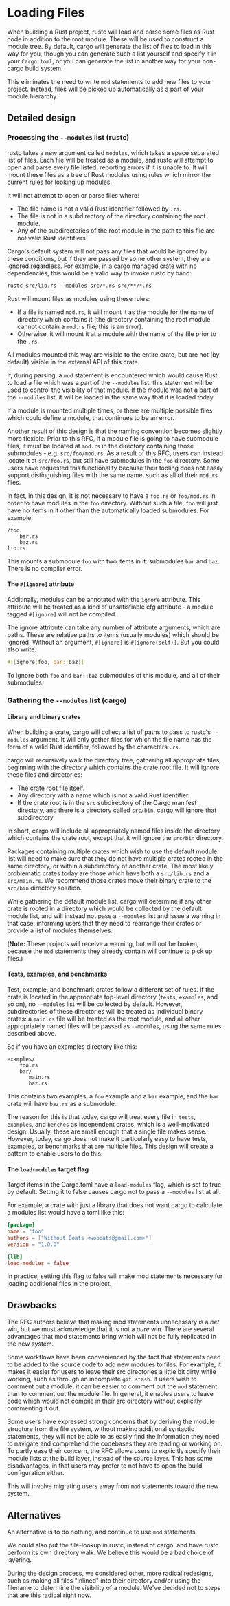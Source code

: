 # Loading Files

When building a Rust project, rustc will load and parse some files as Rust code
in addition to the root module. These will be used to construct a module tree.
By default, cargo will generate the list of files to load in this way for you,
though you can generate such a list yourself and specify it in your
`Cargo.toml`, or you can generate the list in another way for your non-cargo
build system.

This eliminates the need to write `mod` statements to add new files to your
project. Instead, files will be picked up automatically as a part of your
module hierarchy.

## Detailed design

### Processing the `--modules` list (rustc)

rustc takes a new argument called `modules`, which takes a space separated list
of files. Each file will be treated as a module, and rustc will attempt to open
and parse every file listed, reporting errors if it is unable to. It will mount
these files as a tree of Rust modules using rules which mirror the current
rules for looking up modules.

It will not attempt to open or parse files where:

* The file name is not a valid Rust identifier followed by `.rs`.
* The file is not in a subdirectory of the directory containing the root
module.
* Any of the subdirectories of the root module in the path to this file are not
valid Rust identifiers.

Cargo's default system will not pass any files that would be ignored by these
conditions, but if they are passed by some other system, they are ignored
regardless. For example, in a cargo managed crate with no dependencies, this
would be a valid way to invoke rustc by hand:

```
rustc src/lib.rs --modules src/*.rs src/**/*.rs
```

Rust will mount files as modules using these rules:

* If a file is named `mod.rs`, it will mount it as the module for the name of
directory which contains it (the directory containing the root module cannot
contain a `mod.rs` file; this is an error).
* Otherwise, it will mount it at a module with the name of the file prior to
the `.rs`.

All modules mounted this way are visible to the entire crate, but are not (by
default) visible in the external API of this crate.

If, during parsing, a `mod` statement is encountered which would cause Rust to
load a file which was a part of the `--modules` list, this statement will be
used to control the visibility of that module. If the module was not a part of
the `--modules` list, it will be loaded in the same way that it is loaded
today.

If a module is mounted multiple times, or there are multiple possible files
which could define a module, that continues to be an error.

Another result of this design is that the naming convention becomes slightly
more flexible. Prior to this RFC, if a module file is going to have submodule
files, it must be located at `mod.rs` in the directory containing those
submodules - e.g. `src/foo/mod.rs`. As a result of this RFC, users can instead
locate it at `src/foo.rs`, but still have submodules in the `foo` directory.
Some users have requested this functionality because their tooling does not
easily support distinguishing files with the same name, such as all of their
`mod.rs` files.

In fact, in this design, it is not necessary to have a `foo.rs` or `foo/mod.rs`
in order to have modules in the `foo` directory. Without such a file, `foo`
will just have no items in it other than the automatically loaded submodules.
For example:

```
/foo
    bar.rs
    baz.rs
lib.rs
```

This mounts a submodule `foo` with two items in it: submodules `bar` and `baz`.
There is no compiler error.

#### The `#[ignore]` attribute

Additinally, modules can be annotated with the `ignore` attribute. This
attribute will be treated as a kind of unsatisfiable cfg attribute - a module
tagged `#[ignore]` will not be compiled.

The ignore attribute can take any number of attribute arguments, which are
paths. These are relative paths to items (usually modules) which should be
ignored. Without an argument, `#[ignore]` is `#[ignore(self)]`. But you could
also write:

```rust
#![ignore(foo, bar::baz)]
```

To ignore both `foo` and `bar::baz` submodules of this module, and all of their
submodules.

### Gathering the `--modules` list (cargo)

#### Library and binary crates

When building a crate, cargo will collect a list of paths to pass to rustc's 
`--modules` argument. It will only gather files for which the file name
has the form of a valid Rust identifier, followed by the characters `.rs`.

cargo will recursively walk the directory tree, gathering all appropriate
files, beginning with the directory which contains the crate root file. It will
ignore these files and directories:

* The crate root file itself.
* Any directory with a name which is not a valid Rust identifier.
* If the crate root is in the `src` subdirectory of the Cargo manifest
directory, and there is a directory called `src/bin`, cargo will ignore that
subdirectory.

In short, cargo will include all appropriately named files inside the directory
which contains the crate root, except that it will ignore the `src/bin`
directory.

Packages containing multiple crates which wish to use the default module list
will need to make sure that they do not have multiple crates rooted in the same
directory, or within a subdirectory of another crate. The most likely
problematic crates today are those which have both a `src/lib.rs` and a
`src/main.rs`. We recommend those crates move their binary crate to the
`src/bin` directory solution.

While gathering the default module list, cargo will determine if any other
crate is rooted in a directory which would be collected by the default module
list, and will instead not pass a `--modules` list and issue a warning in
that case, informing users that they need to rearrange their crates or provide
a list of modules themselves.

(**Note:** These projects will receive a warning, but will not be broken,
because the `mod` statements they already contain will continue to pick up
files.)

#### Tests, examples, and benchmarks

Test, example, and benchmark crates follow a different set of rules. If the
crate is located in the appropriate top-level directory (`tests`, `examples`,
and so on), no `--modules` list will be collected by default. However,
subdirectories of these directories will be treated as individual binary
crates: a `main.rs` file will be treated as the root module, and all other
appropriately named files will be passed as `--modules`, using the same
rules described above.

So if you have an examples directory like this:

```
examples/
    foo.rs
    bar/
       main.rs
       baz.rs
```

This contains two examples, a `foo` example and a `bar` example, and the `bar`
crate will have `baz.rs` as a submodule.

The reason for this is that today, cargo will treat every file in `tests`,
`examples`, and `benches` as independent crates, which is a well-motivated
design. Usually, these are small enough that a single file makes sense.
However, today, cargo does not make it particularly easy to have tests,
examples, or benchmarks that are multiple files. This design will create a
pattern to enable users to do this.

#### The `load-modules` target flag

Target items in the Cargo.toml have a `load-modules` flag, which is set to true
by default. Setting it to false causes cargo not to pass a `--modules` list at
all.

For example, a crate with just a library that does not want cargo to calculate
a modules list would have a toml like this:

```toml
[package]
name = "foo"
authors = ["Without Boats <woboats@gmail.com>"]
version = "1.0.0"

[lib]
load-modules = false
```

In practice, setting this flag to false will make mod statements necessary for
loading additional files in the project.

## Drawbacks

The RFC authors believe that making mod statements unnecessary is a *net* win,
but we must acknowledge that it is not a *pure* win. There are several
advantages that mod statements bring which will not be fully replicated in the
new system.

Some workflows have been convenienced by the fact that statements need to be
added to the source code to add new modules to files. For example, it makes it
easier for users to leave their src directories a little bit dirty while
working, such as through an incomplete `git stash`. If users wish to comment
out a module, it can be easier to comment out the `mod` statement than to
comment out the module file. In general, it enables users to leave code which
would not compile in their src directory without explicitly commenting it out.

Some users have expressed strong concerns that by deriving the module structure
from the file system, without making additional syntactic statements, they will
not be able to as easily find the information they need to navigate and
comprehend the codebases they are reading or working on. To partly ease their
concern, the RFC allows users to explicitly specify their module lists at the
build layer, instead of the source layer. This has some disadvantages, in that
users may prefer to not have to open the build configuration either.

This will involve migrating users away from `mod` statements toward the new
system.

## Alternatives

An alternative is to do nothing, and continue to use `mod` statements.

We could also put the file-lookup in rustc, instead of cargo, and have rustc
perform its own directory walk. We believe this would be a bad choice of
layering.

During the design process, we considered other, more radical redesigns, such as
making all files "inlined" into their directory and/or using the filename to
determine the visibility of a module. We've decided not to steps that are this
radical right now.
